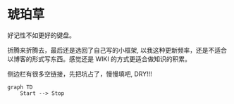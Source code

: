 # 琥珀草

好记性不如更好的键盘。

折腾来折腾去，最后还是选回了自己写的小框架, 以我这种更新频率，还是不适合以博客的形式写东西。感觉还是 WIKI 的方式更适合做知识的积累。

侧边栏有很多空链接，先把坑占了，慢慢填吧, DRY!!!

```mermaid
graph TD
    Start --> Stop
```

